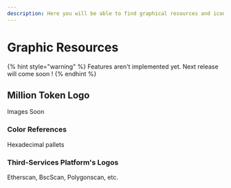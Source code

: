 ```yaml
---
description: Here you will be able to find graphical resources and icons for your website.
---
```


# Graphic Resources

{% hint style="warning" %}
Features aren't implemented yet. Next release will come soon !
{% endhint %}

## Million Token Logo

Images Soon

### Color References

Hexadecimal pallets

### Third-Services Platform's Logos

Etherscan, BscScan, Polygonscan, etc.







